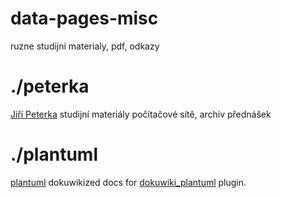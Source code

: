 data-pages-misc
===============
ruzne studijni materialy, pdf, odkazy
# ./peterka
[Jiří Peterka](http://www.earchiv.cz/i_prednasky.php3) studijní materiály počítačové sítě, archiv přednášek


# ./plantuml
[plantuml](http://plant.com) dokuwikized docs for [dokuwiki_plantuml](https://github.com/honz4/dokuwiki_plantuml) plugin.
